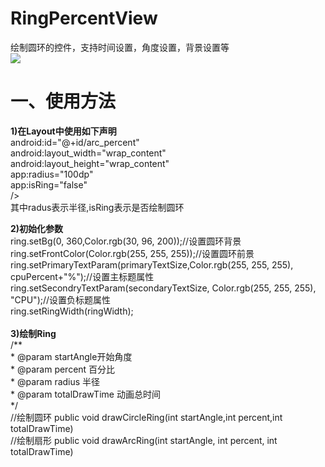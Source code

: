 # RingPercentView
绘制圆环的控件，支持时间设置，角度设置，背景设置等
<br>
<img src="https://github.com/lichangqiang/RingPercentView/blob/master/ring.gif"/>
<br>
<h1>一、使用方法</h1>
<b>1)在Layout中使用如下声明</b></br>
<com.magic.circlepercentdemo.RingPercentView</br>
        android:id="@+id/arc_percent"</br>
        android:layout_width="wrap_content"</br>
        android:layout_height="wrap_content"</br>
        app:radius="100dp"</br>
        app:isRing="false"</br>
        /></br>
        其中radus表示半径,isRing表示是否绘制圆环</br>
        
<b>2)初始化参数</b></br>
ring.setBg(0, 360,Color.rgb(30, 96, 200));//设置圆环背景</br>
		ring.setFrontColor(Color.rgb(255, 255, 255));//设置圆环前景</br>
		ring.setPrimaryTextParam(primaryTextSize,Color.rgb(255, 255, 255), cpuPercent+"%");//设置主标题属性</br>
		ring.setSecondryTextParam(secondaryTextSize, Color.rgb(255, 255, 255), "CPU");//设置负标题属性</br>
		ring.setRingWidth(ringWidth);</br>
		</br>
<b>3)绘制Ring</b></br>
/**</br>
	 * @param startAngle开始角度</br>
	 * @param percent 百分比</br>
	 * @param radius 半径</br>
	 * @param totalDrawTime 动画总时间</br>
	 */</br>
	//绘制圆环
	public void drawCircleRing(int startAngle,int percent,int totalDrawTime)</br>
	//绘制扇形
        public void drawArcRing(int startAngle,  int  percent, int totalDrawTime) 

